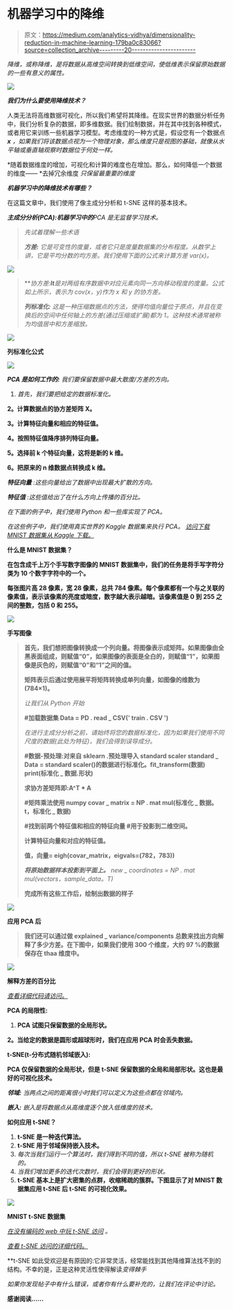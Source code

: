 # 机器学习中的降维

> 原文：<https://medium.com/analytics-vidhya/dimensionality-reduction-in-machine-learning-179ba0c83066?source=collection_archive---------20----------------------->

*降维，或称降维，是将数据从高维空间转换到低维空间，使低维表示保留原始数据的一些有意义的属性。*

![](img/5516637a9b1f2f0d54df80aeb1a2710a.png)

***我们为什么要使用降维技术？***

人类无法将高维数据可视化，所以我们希望将其降维。在现实世界的数据分析任务中，我们分析复杂的数据，即多维数据。我们绘制数据，并在其中找到各种模式，或者用它来训练一些机器学习模型。考虑维度的一种方式是，假设您有一个数据点 ***x*** *，如果我们将该数据点视为一个物理对象，那么维度只是视图的基础，就像从水平轴或垂直轴观察时数据位于何处一样。*

*随着数据维度的增加，可视化和计算的难度也在增加。那么，如何降低一个数据的维度——
*去掉冗余维度
*只保留最重要的维度*

***机器学习中的降维技术有哪些？***

在这篇文章中，我们使用了像主成分分析和 t-SNE 这样的基本技术。

***主成分分析(PCA):机器学习中的****PCA 是无监督学习技术。*

> *先试着理解一些术语*
> 
> ***方差:*** *它是可变性的度量，或者它只是度量数据集的分布程度。从数学上讲，它是平均分数的均方差。我们使用下面的公式来计算方差 var(x)。*

![](img/b57331597490b54de3d0274b130d0302.png)

> ***协方差:****It***是对两组有序数据中对应元素向同一方向移动程度的度量。公式如上所示，表示为 cov(x，y)作为 x 和 y 的协方差。**
> 
> ****列标准化:*** *这是一种压缩数据点的方法，使得均值向量位于原点，并且在变换后的空间中任何轴上的方差(通过压缩或扩展)都为 1。这种技术通常被称为均值居中和方差缩放。**

*![](img/8490db3b627c43313518553cfe629f06.png)*

****列标准化公式****

*![](img/9e2c812d313d7f01902d4f8047cf4672.png)*

****PCA 是如何工作的:*** *我们要保留数据中最大散度/方差的方向。**

1.  *首先，我们要把给定的数据标准化。*

**2。计算数据点的协方差矩阵 X。**

**3。计算特征向量和相应的特征值。**

**4。按照特征值降序排列特征向量。**

**5。选择前 k 个特征向量，这将是新的 k 维。**

**6。把原来的 n 维数据点转换成 k 维。**

****特征向量*** *:这些向量给出了数据中出现最大扩散的方向。**

****特征值*** *:这些值给出了在什么方向上传播的百分比。**

*在下面的例子中，我们使用 Python 和一些库实现了 PCA。*

**在这些例子中，我们使用真实世界的 Kaggle 数据集来执行 PCA。* [*访问下载 MNIST 数据集从 Kaggle 下载。*](https://www.kaggle.com/c/digit-recognizer/data)*

****什么是 MNIST 数据集？****

**在包含成千上万个手写数字图像的 MNIST 数据集中，我们的任务是将手写字符分类为 10 个数字字符中的一个。**

**每张图片高 28 像素，宽 28 像素，总共 784 像素。每个像素都有一个与之关联的像素值，表示该像素的亮度或暗度，数字越大表示越暗。该像素值是 0 到 255 之间的整数，包括 0 和 255。**

*![](img/485ac12a554e9ae0e4f7fba7efec8aab.png)*

****手写图像****

> **首先，我们想把图像转换成一个列向量。将图像表示成矩阵。如果图像由全黑表面组成，则赋值“0”，如果图像的表面是全白的，则赋值“1”，如果图像是灰色的，则赋值“0”和“1”之间的值。**
> 
> **矩阵表示后通过使用展平将矩阵转换成单列向量，如图像的维数为(784×1)。**
> 
> *让我们从 Python 开始*
> 
> **#加载数据集
> Data = PD . read _ CSV(' train . CSV ')**
> 
> *在进行主成分分析之前，请始终将您的数据标准化，因为如果我们使用不同尺度的数据(此处为特征)，我们会得到误导成分。*
> 
> **#数据-预处理:对来自 sklearn .预处理导入 standard scaler
> standard _ Data = standard scaler()的数据进行标准化。fit_transform(数据)
> print(标准化 _ 数据.形状)**
> 
> ****求协方差矩阵即:A^T * A****
> 
> **#矩阵乘法使用 numpy
> covar _ matrix = NP . mat mul(标准化 _ 数据。t，标准化 _ 数据)**
> 
> **#找到前两个特征值和相应的特征向量
> #用于投影到二维空间。**
> 
> ****计算特征向量和对应的特征值。****
> 
> **值，向量= eigh(covar_matrix，eigvals=(782，783))**
> 
> ****将原始数据样本投影到平面上。*** *new _ coordinates = NP . mat mul(vectors，sample_data。T)**
> 
> **完成所有这些工作后，绘制出数据的样子**

*![](img/8041656c849d4e08a21dbe0947966127.png)*

****应用 PCA 后****

> **我们还可以通过做 explained _ variance/components 总数来找出方向解释了多少方差。在下图中，如果我们使用 300 个维度，大约 97 %的数据保存在 thaa 维度中。**

*![](img/59357557ce8833a5e69c1dfc79703c37.png)*

****解释方差的百分比****

*[*查看详细代码请访问。*](https://github.com/Sachin-D-N/Machine_Learning/blob/master/PCA_Tsne/PCA.ipynb)*

****PCA 的局限性:****

1.  **PCA 试图只保留数据的全局形状。**

**2。当给定的数据是圆形或超球形时，我们在应用 PCA 时会丢失数据。**

****t-SNE(t-分布式随机邻域嵌入):****

**PCA 仅保留数据的全局形状，但是 t-SNE 保留数据的全局和局部形状。这也是最好的可视化技术。**

****邻域:*** *当两点之间的距离很小时我们可以定义为这些点都在邻域内。**

****嵌入:*** *嵌入是将数据点从高维度逐个放入低维度的技术。**

****如何应用 t-SNE？****

1.  **t-SNE 是一种迭代算法。**
2.  **t-SNE 用于邻域保持嵌入技术。**
3.  *每次当我们运行一个算法时，我们得到不同的值，所以 t-SNE 被称为随机的。*
4.  *当我们增加更多的迭代次数时，我们会得到更好的形状。*
5.  **t-SNE 基本上是扩大密集的点群，收缩稀疏的簇群。下图显示了对 MNIST 数据集应用 t-SNE 后 t-SNE 的可视化效果。**

*![](img/57c383dec069ad0e19f010be20f1725d.png)*

****MNIST t-SNE 数据集****

*[*在没有编码的 web 中玩 t-SNE 访问*](https://distill.pub/2016/misread-tsne/) *。**

*[*查看 t-SNE 访问的详细代码。*](https://github.com/Sachin-D-N/Machine_Learning/blob/master/PCA_Tsne/T-SNE.ipynb)*

**t-SNE 如此受欢迎是有原因的:它非常灵活，经常能找到其他降维算法找不到的结构。不幸的是，正是这种灵活性使得解读*变得棘手*

*如果你发现帖子中有什么错误，或者你有什么要补充的，让我们在评论中讨论。*

**感谢阅读……**